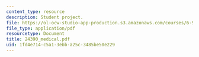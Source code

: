 ```yaml
---
content_type: resource
description: Student project.
file: https://ol-ocw-studio-app-production.s3.amazonaws.com/courses/6-901-inventions-and-patents-fall-2005/1fd4e714c5a13ebba25c3485be50e229_24390_medical.pdf
file_type: application/pdf
resourcetype: Document
title: 24390_medical.pdf
uid: 1fd4e714-c5a1-3ebb-a25c-3485be50e229
---
```

